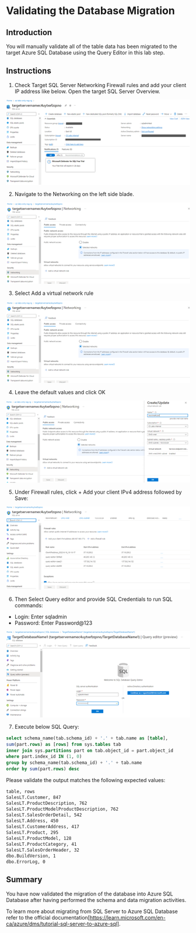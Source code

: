 # Validating the Database Migration

## Introduction

You will manually validate all of the table data has been migrated to the target Azure SQL Database using the Query Editor in this lab step.

## Instructions

1. Check Target SQL Server Networking Firewall rules and add your client IP address like below.
Open the target SQL Server Overview.

![DMS](assets/1.png)

2. Navigate to the Networking on the left side blade.

![DMS](assets/2.png)

3. Select Add a virtual network rule

![DMS](assets/3.png)

4. Leave the default values and click OK

![DMS](assets/4.png)

5. Under Firewall rules, click + Add your client IPv4 address followed by Save:

![DMS](assets/5.png)

6. Then Select Query editor and provide SQL Credentials to run SQL commands:
- Login: Enter sqladmin
- Password: Enter Password@123

![DMS](assets/7.png)

7. Execute below SQL Query: 

``` SQL
select schema_name(tab.schema_id) + '.' + tab.name as [table],
sum(part.rows) as [rows] from sys.tables tab        
inner join sys.partitions part on tab.object_id = part.object_id
where part.index_id IN (1, 0)
group by schema_name(tab.schema_id) + '.' + tab.name
order by sum(part.rows) desc
```

Please validate the output matches the following expected values:

```
table, rows
SalesLT.Customer, 847
SalesLT.ProductDescription, 762
SalesLT.ProductModelProductDescription, 762
SalesLT.SalesOrderDetail, 542
SalesLT.Address, 450
SalesLT.CustomerAddress, 417
SalesLT.Product, 295
SalesLT.ProductModel, 128
SalesLT.ProductCategory, 41
SalesLT.SalesOrderHeader, 32
dbo.BuildVersion, 1
dbo.ErrorLog, 0
```

## Summary
You have now validated the migration of the database into Azure SQL Database after having performed the schema and data migration activities. 

To learn more about migrating from SQL Server to Azure SQL Database refer to the official documentation[https://learn.microsoft.com/en-ca/azure/dms/tutorial-sql-server-to-azure-sql].

